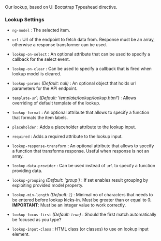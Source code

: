 Our lookup, based on UI Bootstrap Typeahead directive.

### Lookup Settings ###

 * `ng-model`
 	:
 	The selected item.

 * `url`
    :
    Url of the endpoint to fetch data from. Response must be an array, otherwise a response transformer can be used.

 * `lookup-on-select`
 	:
 	An optional attribute that can be used to specify a callback for the select event.
     
 * `lookup-on-clear`
 	:
 	Can be used to specify a callback that is fired when lookup model is cleared.

 * `lookup-params`
 	_(Default: null)_ :
 	An optional object that holds url parameters for the API endpoint.

 * `template-url`
    _(Default: 'template/lookup/lookup.html')_ :
    Allows overriding of default template of the lookup.

 * `lookup-format`
    :
    An optional attribute that allows to specify a function that formats the item labels.

 * `placeholder`
    :
    Adds a placeholder attribute to the lookup input.

 * `required`
    :
    Adds a required attribute to the lookup input.

 * `lookup-response-transform`
    :
    An optional attribute that allows to specify a function that transforms response. Useful when response is not an array.
    
 * `lookup-data-provider`
    :
    Can be used instead of `url` to specify a function providing data.
    
 * `lookup-grouping`
    _(Default: 'group')_ :
    If set enables result grouping by exploiting provided model property.
    
 * `lookup-min-length`
    _(Default: `1`)_ :
    Minimal no of characters that needs to be entered before lookup kicks-in. Must be greater than or equal to 0.
    __IMPORTANT__: Must be an integer value to work correctly.

 * `lookup-focus-first`
    _(Default: `true`)_ :
    Should the first match automatically be focused as you type?
    
 * `lookup-input-class`
    :
    HTML class (or classes) to use on lookup input element.